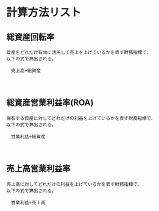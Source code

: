 # 計算方法リスト

## <strong>総資産回転率</strong>

```text
資産をどれだけ有効に活用して売上を上げているかを表す財務指標で、
以下の式で算出される。

　売上高÷総資産
```

<br>

## <strong>総資産営業利益率(ROA)</strong>

```text
保有する資産に対してどれだけの利益を上げているかを表す財務指標で、
以下の式で算出される。

　営業利益÷総資産
```

<br>

## <strong>売上高営業利益率</strong>

```text
売上高に対してどれだけの利益を上げているかを表す財務指標で、
以下の式で算出される。

　営業利益÷売上高
```

<br>

## <strong></strong>

```text

```
